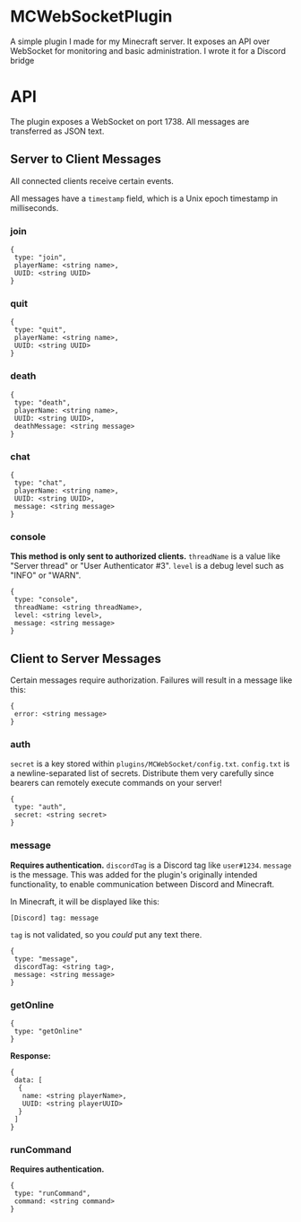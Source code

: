 # MCWebSocketPlugin
 
A simple plugin I made for my Minecraft server. It exposes an API over WebSocket for monitoring and basic administration. I wrote it for a Discord bridge

# API

The plugin exposes a WebSocket on port 1738. All messages are transferred as JSON text.

## Server to Client Messages

All connected clients receive certain events.

All messages have a `timestamp` field, which is a Unix epoch timestamp in milliseconds.

### join
```
{
 type: "join",
 playerName: <string name>,
 UUID: <string UUID>
}
```

### quit
```
{
 type: "quit",
 playerName: <string name>,
 UUID: <string UUID>
}
```

### death
```
{
 type: "death",
 playerName: <string name>,
 UUID: <string UUID>,
 deathMessage: <string message>
}
```

### chat
```
{
 type: "chat",
 playerName: <string name>,
 UUID: <string UUID>,
 message: <string message>
}
```

### console
**This method is only sent to authorized clients.**
`threadName` is a value like "Server thread" or "User Authenticator #3". `level` is a debug level such as "INFO" or "WARN".
```
{
 type: "console",
 threadName: <string threadName>,
 level: <string level>,
 message: <string message>
}
```

## Client to Server Messages

Certain messages require authorization. Failures will result in a message like this:

```
{
 error: <string message>
}
```

### auth
`secret` is a key stored within `plugins/MCWebSocket/config.txt`. `config.txt` is a newline-separated list of secrets. Distribute them very carefully since bearers can remotely execute commands on your server!
```
{
 type: "auth",
 secret: <string secret>
}
```

### message
**Requires authentication.**
`discordTag` is a Discord tag like `user#1234`. `message` is the message. This was added for the plugin's originally intended functionality, to enable communication between Discord and Minecraft.

In Minecraft, it will be displayed like this:
```
[Discord] tag: message
```

`tag` is not validated, so you *could* put any text there.

```
{
 type: "message",
 discordTag: <string tag>,
 message: <string message>
}
```

### getOnline
```
{
 type: "getOnline"
}
```

**Response:**
```
{
 data: [
  {
   name: <string playerName>,
   UUID: <string playerUUID>
  }
 ]
}
```

### runCommand
**Requires authentication.**
```
{
 type: "runCommand",
 command: <string command>
}
```
